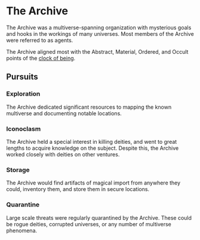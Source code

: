 # The Archive

<meta property="og:description" content="The Archive was a multiverse-spanning organization with mysterious goals and hooks in the workings of many universes.">

The Archive was a multiverse-spanning organization with mysterious goals and hooks in the workings of many universes. Most members of the Archive were referred to as agents.

The Archive aligned most with the Abstract, Material, Ordered, and Occult points of the [clock of being](clock-of-being.md).

## Pursuits

### Exploration

The Archive dedicated significant resources to mapping the known multiverse and documenting notable locations.

### Iconoclasm

The Archive held a special interest in killing deities, and went to great lengths to acquire knowledge on the subject. Despite this, the Archive worked closely with deities on other ventures.

### Storage

The Archive would find artifacts of magical import from anywhere they could, inventory them, and store them in secure locations.

### Quarantine

Large scale threats were regularly quarantined by the Archive. These could be rogue deities, corrupted universes, or any number of multiverse phenomena.